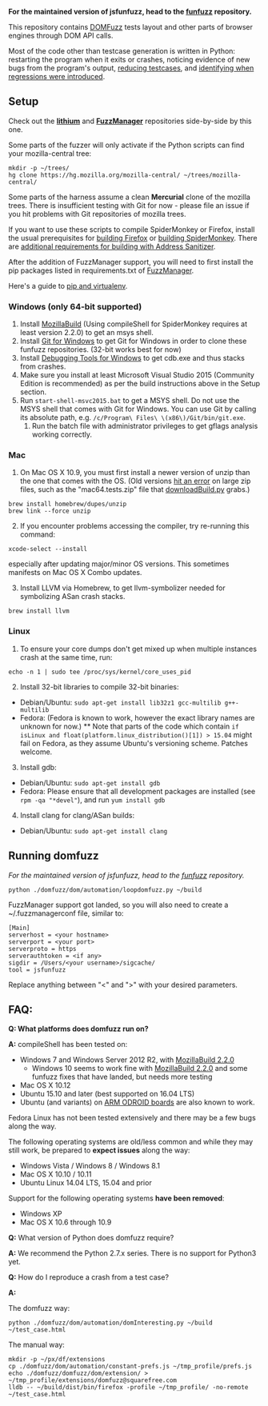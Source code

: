 **For the maintained version of jsfunfuzz, head to the [funfuzz](https://github.com/MozillaSecurity/funfuzz) repository.**

This repository contains [DOMFuzz](dom) tests layout and other parts of browser engines through DOM API calls.

Most of the code other than testcase generation is written in Python: restarting the program when it exits or crashes, noticing evidence of new bugs from the program's output, [reducing testcases](https://github.com/MozillaSecurity/lithium/), and [identifying when regressions were introduced](autobisect-js/README.md).


## Setup

Check out the **[lithium](https://github.com/MozillaSecurity/lithium/)** and **[FuzzManager](https://github.com/MozillaSecurity/FuzzManager)** repositories side-by-side by this one.

Some parts of the fuzzer will only activate if the Python scripts can find your mozilla-central tree:
```
mkdir -p ~/trees/
hg clone https://hg.mozilla.org/mozilla-central/ ~/trees/mozilla-central/
```

Some parts of the harness assume a clean **Mercurial** clone of the mozilla trees. There is insufficient testing with Git for now - please file an issue if you hit problems with Git repositories of mozilla trees.

If you want to use these scripts to compile SpiderMonkey or Firefox, install the usual prerequisites for [building Firefox](https://developer.mozilla.org/en-US/docs/Mozilla/Developer_guide/Build_Instructions) or [building SpiderMonkey](https://developer.mozilla.org/en-US/docs/Mozilla/Projects/SpiderMonkey/Build_Documentation). There are [additional requirements for building with Address Sanitizer](https://developer.mozilla.org/en-US/docs/Mozilla/Testing/Firefox_and_Address_Sanitizer).

After the addition of FuzzManager support, you will need to first install the pip packages listed in requirements.txt of [FuzzManager](https://github.com/MozillaSecurity/FuzzManager).

Here's a guide to [pip and virtualenv](https://www.dabapps.com/blog/introduction-to-pip-and-virtualenv-python/).

### Windows (only 64-bit supported)

1. Install [MozillaBuild](https://wiki.mozilla.org/MozillaBuild) (Using compileShell for SpiderMonkey requires at least version 2.2.0) to get an msys shell.
2. Install [Git for Windows](https://msysgit.github.io/) to get Git for Windows in order to clone these funfuzz repositories. (32-bit works best for now)
3. Install [Debugging Tools for Windows](https://msdn.microsoft.com/en-us/windows/hardware/hh852365.aspx) to get cdb.exe and thus stacks from crashes.
4. Make sure you install at least Microsoft Visual Studio 2015 (Community Edition is recommended) as per the build instructions above in the Setup section.
5. Run `start-shell-msvc2015.bat` to get a MSYS shell. Do not use the MSYS shell that comes with Git for Windows. You can use Git by calling its absolute path, e.g. `/c/Program\ Files\ \(x86\)/Git/bin/git.exe`.
    1. Run the batch file with administrator privileges to get gflags analysis working correctly.


### Mac

1. On Mac OS X 10.9, you must first install a newer version of unzip than the one that comes with the OS. (Old versions [hit an error](https://bugzilla.mozilla.org/show_bug.cgi?id=1032391) on large zip files, such as the "mac64.tests.zip" file that [downloadBuild.py](util/downloadBuild.py) grabs.)

  ```
  brew install homebrew/dupes/unzip
  brew link --force unzip
  ```

2. If you encounter problems accessing the compiler, try re-running this command:

  ```xcode-select --install```

especially after updating major/minor OS versions. This sometimes manifests on Mac OS X Combo updates.

3. Install LLVM via Homebrew, to get llvm-symbolizer needed for symbolizing ASan crash stacks.

  ```
  brew install llvm
  ```


### Linux

1. To ensure your core dumps don't get mixed up when multiple instances crash at the same time, run:

  ```
  echo -n 1 | sudo tee /proc/sys/kernel/core_uses_pid
  ```
2. Install 32-bit libraries to compile 32-bit binaries:
  * Debian/Ubuntu: ```sudo apt-get install lib32z1 gcc-multilib g++-multilib```
  * Fedora: (Fedora is known to work, however the exact library names are unknown for now.)
  ** Note that parts of the code which contain ```if isLinux and float(platform.linux_distribution()[1]) > 15.04``` might fail on Fedora, as they assume Ubuntu's versioning scheme. Patches welcome.
3. Install gdb:
  * Debian/Ubuntu: ```sudo apt-get install gdb```
  * Fedora: Please ensure that all development packages are installed (see ```rpm -qa "*devel"```), and run ```yum install gdb```
4. Install clang for clang/ASan builds:
  * Debian/Ubuntu: ```sudo apt-get install clang```


## Running domfuzz

*For the maintained version of jsfunfuzz, head to the [funfuzz](https://github.com/MozillaSecurity/funfuzz) repository.*


`python ./domfuzz/dom/automation/loopdomfuzz.py ~/build`


FuzzManager support got landed, so you will also need to create a ~/.fuzzmanagerconf file, similar to:

```
[Main]
serverhost = <your hostname>
serverport = <your port>
serverproto = https
serverauthtoken = <if any>
sigdir = /Users/<your username>/sigcache/
tool = jsfunfuzz
```

Replace anything between "<" and ">" with your desired parameters.

## FAQ:

**Q: What platforms does domfuzz run on?**

**A:** compileShell has been tested on:

* Windows 7 and Windows Server 2012 R2, with [MozillaBuild 2.2.0](https://wiki.mozilla.org/MozillaBuild)
  * Windows 10 seems to work fine with [MozillaBuild 2.2.0](https://wiki.mozilla.org/MozillaBuild) and some funfuzz fixes that have landed, but needs more testing
* Mac OS X 10.12
* Ubuntu 15.10 and later (best supported on 16.04 LTS)
* Ubuntu (and variants) on [ARM ODROID boards](http://www.hardkernel.com/main/main.php) are also known to work.

Fedora Linux has not been tested extensively and there may be a few bugs along the way.

The following operating systems are old/less common and while they may still work, be prepared to **expect issues** along the way:

* Windows Vista / Windows 8 / Windows 8.1
* Mac OS X 10.10 / 10.11
* Ubuntu Linux 14.04 LTS, 15.04 and prior

Support for the following operating systems **have been removed**:

* Windows XP
* Mac OS X 10.6 through 10.9

**Q:** What version of Python does domfuzz require?

**A:** We recommend the Python 2.7.x series. There is no support for Python3 yet.

**Q:** How do I reproduce a crash from a test case?

**A:**

The domfuzz way:

    python ./domfuzz/dom/automation/domInteresting.py ~/build ~/test_case.html

The manual way:

    mkdir -p ~/px/df/extensions
    cp ./domfuzz/dom/automation/constant-prefs.js ~/tmp_profile/prefs.js
    echo ./domfuzz/domfuzz/dom/extension/ > ~/tmp_profile/extensions/domfuzz@squarefree.com
    lldb -- ~/build/dist/bin/firefox -profile ~/tmp_profile/ -no-remote ~/test_case.html
